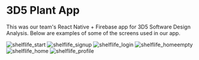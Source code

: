 # 3D5 Plant App

This was our team's React Native + Firebase app for 3D5 Software Design Analysis. Below are examples of some of the screens used in our app.

![shelflife_start](https://github.com/olearyd3/PlantApp3D5/assets/66378588/80e91925-95b1-4eed-801f-bbc14970c962) ![shelflife_signup](https://github.com/olearyd3/PlantApp3D5/assets/66378588/65ab8f41-b7c0-48f4-9ca5-cfa0d915ba02) ![shelflife_login](https://github.com/olearyd3/PlantApp3D5/assets/66378588/c631e124-ad75-4fa3-af2e-006225753883) ![shelflife_homeempty](https://github.com/olearyd3/PlantApp3D5/assets/66378588/d61866ab-65e9-428e-8134-174331fb3d3b) ![shelflife_home](https://github.com/olearyd3/PlantApp3D5/assets/66378588/3348ba6e-c5dc-48a5-8c03-39894f1d9e06) ![shelflife_profile](https://github.com/olearyd3/PlantApp3D5/assets/66378588/3fd39b83-3924-48d1-bcee-2a21757d8492)
